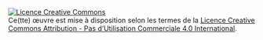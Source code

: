 
<a rel="license" href="https://creativecommons.org/licenses/by-nc/4.0/legalcode.fr">
  <img alt="Licence Creative Commons" style="border-width:0" src="https://i.creativecommons.org/l/by-nc/4.0/88x31.png" /></a>
  <br />
  Ce(tte) œuvre est mise à disposition selon les termes de la <a rel="license" href="https://creativecommons.org/licenses/by-nc/4.0/legalcode.fr">Licence Creative Commons Attribution - Pas d’Utilisation Commerciale 4.0 International</a>.
